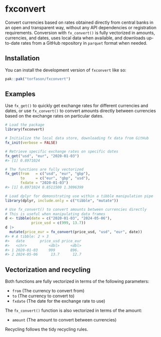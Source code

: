 
<!-- README.md is generated from README.Rmd. Please edit that file -->

# fxconvert

<!-- badges: start -->

<!-- badges: end -->

Convert currencies based on rates obtained directly from central banks
in an open and transparent way, without any API dependencies or
registration requirements. Conversion with `fx_convert()` is fully
vectorized in amounts, currencies, and dates, uses local data when
available, and downloads up-to-date rates from a GitHub repository in
`parquet` format when needed.

## Installation

You can install the development version of `fxconvert` like so:

``` r
pak::pak("torfason/fxconvert")
```

## Examples

Use `fx_get()` to quickly get exchange rates for different currencies
and dates, or use `fx_convert()` to convert amounts directly between
currencies based on the exchange rates on particular dates.

``` r
# Load the package
library(fxconvert)

# Initialize the local data store, downloading fx data from GitHub
fx_init(verbose = FALSE)

# Retrieve specific exchange rates on specific dates
fx_get("usd", "eur", "2020-01-03")
#> [1] 0.8971024

# The functions are fully vectorized
fx_get(from   = c("usd", "eur", "gbp"),
       to     = c("eur", "gbp", "usd"),
       fxdate = "2020-01-03") 
#> [1] 0.8971024 0.8511500 1.3096399

# Load dplyr for demonstrating use within a tibble manipulation pipe
library(dplyr, include.only = c("tibble", "mutate"))

# Use fx_convert() to convert amounts between currencies directly
# This is useful when manipulating data frames
d <- tibble(date = c("2020-01-03", "2024-05-06"), 
            price_usd = c(999, 13.7))
d |> 
  mutate(price_eur = fx_convert(price_usd, "usd", "eur", date))
#> # A tibble: 2 × 3
#>   date       price_usd price_eur
#>   <chr>          <dbl>     <dbl>
#> 1 2020-01-03     999       896. 
#> 2 2024-05-06      13.7      12.7
```

## Vectorization and recycling

Both functions are fully vectorized in terms of the following
parameters:

- `from` (The currency to convert from)
- `to` (The currency to convert to)
- `fxdate` (The date for the exchange rate to use)

The `fx_convert()` function is also vectorized in terms of the amount:

- `amount` (The amount to convert between currencies)

Recycling follows the tidy recycling rules.

